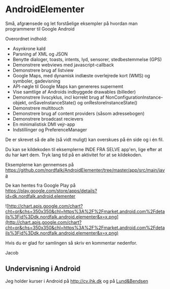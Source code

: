 # AndroidElementer

Små, afgrænsede og let forståelige eksempler på hvordan man programmerer til Google Android

Overordnet indhold:

  * Asynkrone kald
  * Parsning af XML og JSON
  * Benytte dialoger, toasts, intents, lyd, sensorer, stedbestemmelse (GPS)
  * Demonstrere webviews med javascript-callback
  * Demonstrere brug af listview
  * Google Maps, med dynamisk indlæste overlejrede kort (WMS) og symboler, gadevisning
  * API-nøgle til Google Maps kan genereres supernemt
  * Vise samtlige af Androids indbyggede drawables (billeder)
  * Demonstrere livscyklus, incl korrekt brug af NonConfigurationInstance-objekt, onSaveInstanceState() og  onRestoreInstanceState()
  * Demonstrere multitouch
  * Demonstrere brug af content providers (såsom adressebogen)
  * Demonstrere broadcast recievers
  * En minimalistisk DMI vejr-app
  * Indstillinger og PreferenceManager

De er skrevet så de alle (så vidt muligt) kan overskues på én side og i én fil.

Du kan se kildekoden til eksemplerne INDE FRA SELVE app'en, lige efter at du har kørt dem. Tryk lang tid på en aktivitet for at se kildekoden.


Eksemplerne kan gennemses på
https://github.com/nordfalk/AndroidElementer/tree/master/app/src/main/java

De kan hentes fra Google Play på https://play.google.com/store/apps/details?id=dk.nordfalk.android.elementer

![http://chart.apis.google.com/chart?cht=qr&chs=350x350&chl=https%3A%2F%2Fmarket.android.com%2Fdetails%3Fid%3Ddk.nordfalk.android.elementer&x=x.png](http://chart.apis.google.com/chart?cht=qr&chs=350x350&chl=https%3A%2F%2Fmarket.android.com%2Fdetails%3Fid%3Ddk.nordfalk.android.elementer&x=x.png)

Hvis du er glad for samlingen så skriv en kommentar nedenfor.

Jacob


## Undervisning i Android ##

Jeg holder kurser i Android på http://cv.ihk.dk og på [Lund&Bendsen](https://www.lundogbendsen.dk/undervisning/beskrivelse/LB1809/)

